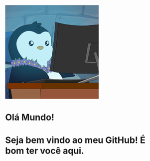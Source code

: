 <img src = "banner.gif" width = "300px">

# Olá Mundo! 
# Seja bem vindo ao meu GitHub! É bom ter você aqui.
